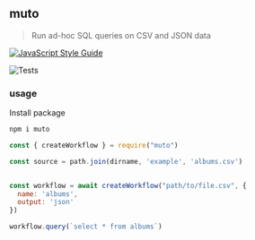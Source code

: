 ## muto

> Run ad-hoc SQL queries on CSV and JSON data

[![JavaScript Style Guide](https://img.shields.io/badge/code_style-standard-brightgreen.svg)](https://standardjs.com)

![Tests](https://github.com/hawyar/muto/actions/workflows/test.yml/badge.svg)

### usage

Install package
```bash
npm i muto
```

```javascript
const { createWorkflow } = require("muto")

const source = path.join(dirname, 'example', 'albums.csv')


const workflow = await createWorkflow("path/to/file.csv", {
  name: 'albums',
  output: 'json'
})

workflow.query(`select * from albums`)
```